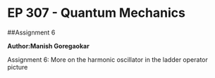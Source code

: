 EP 307 - Quantum Mechanics
========

##Assignment 6

**Author:Manish Goregaokar**

Assignment 6: More on the harmonic oscillator in the ladder operator picture

